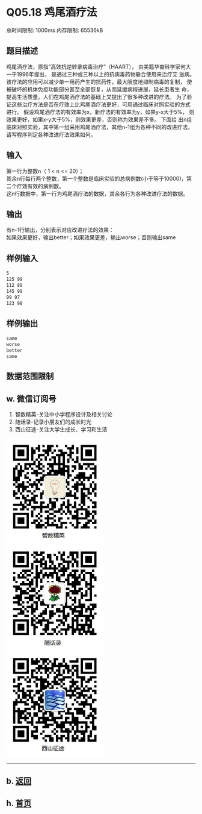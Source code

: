 # Q05.18 鸡尾酒疗法

总时间限制: 1000ms 内存限制: 65536kB

## 题目描述

鸡尾酒疗法，原指“高效抗逆转录病毒治疗”（HAART），
由美籍华裔科学家何大一于1996年提出，
是通过三种或三种以上的抗病毒药物联合使用来治疗艾 滋病。
该疗法的应用可以减少单一用药产生的抗药性，最大限度地抑制病毒的复制，
使被破坏的机体免疫功能部分甚至全部恢复，从而延缓病程进展，延长患者生 命，
提高生活质量。人们在鸡尾酒疗法的基础上又提出了很多种改进的疗法。
为了验证这些治疗方法是否在疗效上比鸡尾酒疗法更好，可用通过临床对照实验的方式 进行。
假设鸡尾酒疗法的有效率为x，新疗法的有效率为y，如果y-x大于5%，
则效果更好，如果x-y大于5%，则效果更差，否则称为效果差不多。
下面给 出n组临床对照实验，其中第一组采用鸡尾酒疗法，其他n-1组为各种不同的改进疗法。
请写程序判定各种改进疗法效果如何。

## 输入

第一行为整数n（ 1 < n <= 20）；   
其余n行每行两个整数，第一个整数是临床实验的总病例数(小于等于10000)，第二个疗效有效的病例数。   
这n行数据中，第一行为鸡尾酒疗法的数据，其余各行为各种改进疗法的数据。

## 输出

有n-1行输出，分别表示对应改进疗法的效果：   
如果效果更好，输出better；如果效果更差，输出worse；否则输出same

## 样例输入

    5
    125 99
    112 89
    145 99
    99 97
    123 98

## 样例输出

    same
    worse
    better
    same

## 数据范围限制

## w. 微信订阅号

1. 智数精英-关注中小学程序设计及相关讨论
2. 随话录-记录小朋友们的成长时光
2. 西山征途-关注大学生成长、学习和生活

![欢迎关注“智数精英”订阅号](../../assets/me/img/idea8.jpg)
![欢迎关注“随话录”订阅号](../../assets/me/img/shl8.jpg)
![欢迎关注“西山征途”订阅号](../../assets/me/img/xszt8.jpg)

----------

## b. [返回](../)
    
## h. [首页](../../)



